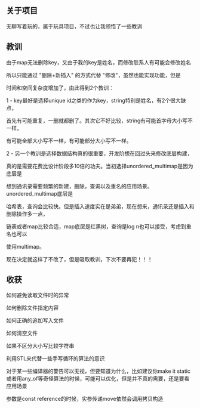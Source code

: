 ## 关于项目

无聊写着玩的，属于玩具项目，不过也让我领悟了一些教训



## 教训

由于map无法删除key，又由于我的key是姓名，而修改联系人有可能会修改姓名

所以只能通过 "删除+新插入" 的方式代替 "修改"，虽然也能实现功能，但是

时间和空间复杂度增加了，由此得到2个教训：

1 - key最好是选择unique id之类的作为key，string特别是姓名，有2个很大缺点，

首先有可能重复，一删就都删了。其次它不好比较，string有可能首字母大小写不一样，

有可能全部大小写不一样，有可能部分大小写不一样。

2 - 另一个教训是选择数据结构真的很重要，开发阶想在回过头来修改底层构建，

真的是需要花费比设计阶段多10倍的功夫。当初选择unordered_multimap是因为底层是

想到通讯录需要频繁的新建，删除，查询以及重名的应用场景。unordered_multimap底层是

哈希表，查询会比较快。但是插入速度实在是弟弟，现在想来，通讯录还是插入和删除操作多一点，

链表或者map比较合适，map底层是红黑树，查询是log n也可以接受，考虑到重名也可以

使用multimap。

现在决定就这样了不改了，但是吸取教训，下次不要再犯！！！



## 收获

如何避免读取文件时的异常

如何删除文件指定内容

如何正确的追加写入文件

如何清空文件

如果不区分大小写比较字符串

利用STL来代替一些手写循环的算法的意识

对于某一些编译器的警告可以无视，但要知道为什么，比如建议你make it static或者用any_of等奇怪算法的时候，可能可以优化，但是并不真的需要，还是要看应用场景

参数是const reference的时候，实参传递move依然会调用拷贝构造